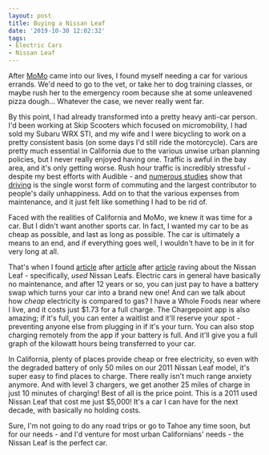```yaml
---
layout: post
title: Buying a Nissan Leaf
date: '2019-10-30 12:02:32'
tags:
- Electric Cars
- Nissan Leaf
---
```


After [MoMo](https://notablog.xyz/2019/10/29/dog-ownership.html) came into our lives, I found myself needing a car for various errands. We'd need to go to the vet, or take her to dog training classes, or maybe rush her to the emergency room because she at some unleavened pizza dough... Whatever the case, we never really went far.

By this point, I had already transformed into a pretty heavy anti-car person. I'd been working at Skip Scooters which focused on micromobility, I had sold my Subaru WRX STI, and my wife and I were bicycling to work on a pretty consistent basis (on some days I'd still ride the motorcycle). Cars are pretty much essential in California due to the various unwise urban planning policies, but I never really enjoyed having one. Traffic is awful in the bay area, and it's only getting worse. Rush hour traffic is incredibly stressful - despite my best efforts with Audible - and [numerous studies](http://www.cityclock.org/driving-stress/#.XboCRpNKiL4) show that [driving](https://remoteyear.com/blog/commute-negative-side-effects) is the single worst form of commuting and the largest contributor to people's daily unhappiness. Add on to that the various expenses from maintenance, and it just felt like something I had to be rid of.

Faced with the realities of California and MoMo, we knew it was time for a car. But I didn't want another sports car. In fact, I wanted my car to be as cheap as possible, and last as long as possible. The car is ultimately a means to an end, and if everything goes well, I wouldn't have to be in it for very long at all.

That's when I found [article](https://www.greencarreports.com/news/1098554_should-i-buy-a-used-nissan-leaf-or-another-electric-car) after [article](https://www.right-of-assembly.org/post/2018/05/05/buying-a-used-nissan-leaf-is-really-smart) after [article](https://www.treehugger.com/cars/life-used-nissan-leaf-18-months.html) raving about the Nissan Leaf - specifically, _used_ Nissan Leafs. Electric cars in general have basically no maintenance, and after 12 years or so, you can just pay to have a battery swap which turns your car into a brand new one! And can we talk about how _cheap_ electricity is compared to gas? I have a Whole Foods near where I live, and it costs just $1.73 for a full charge. The Chargepoint app is also amazing; if it's full, you can enter a waitlist and it'll reserve your spot - preventing anyone else from plugging in if it's your turn. You can also stop charging remotely from the app if your battery is full. And it'll give you a full graph of the kilowatt hours being transferred to your car.

In California, plenty of places provide cheap or free electricity, so even with the degraded battery of only 50 miles on our 2011 Nissan Leaf model, it's super easy to find places to charge. There really isn't much range anxiety anymore. And with level 3 chargers, we get another 25 miles of charge in just 10 minutes of charging! Best of all is the price point. This is a 2011 used Nissan Leaf that cost me just $5,000! It's a car I can have for the next decade, with basically no holding costs.

Sure, I'm not going to do any road trips or go to Tahoe any time soon, but for our needs - and I'd venture for most urban Californians' needs - the Nissan Leaf is the perfect car.